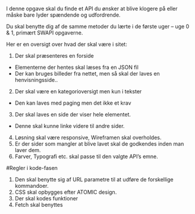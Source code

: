 I denne opgave skal du finde et API du ønsker at blive klogere på eller måske bare lyder spændende og udfordrende.

Du skal benytte dig af de samme metoder du lærte i de første uger – uge 0 & 1, primært SWAPI opgaverne.

Her er en oversigt over hvad der skal være i sitet:

1. Der skal præsenteres en forside
- Elementerne der hentes skal læses fra en JSON fil
- Der kan bruges billeder fra nettet, men så skal der laves en henvisningsside..
2. Der skal være en kategorioversigt men kun i tekster
  - Den kan laves med paging men det ikke et krav
3. Der skal laves en side der viser hele elementet.
  - Denne skal kunne linke videre til andre sider.
4. Løsning skal være responsive, Wireframen skal overholdes.
5. Er der sider som mangler at blive lavet skal de godkendes inden man laver dem.
6. Farver, Typografi etc. skal passe til den valgte API’s emne.

#Regler i kode-fasen
1. Den skal benytte sig af URL parametre til at udføre de forskellige kommandoer.
2. CSS skal opbygges efter ATOMIC design.
3. Der skal kodes funktioner
4. Fetch skal benyttes
